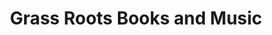---
title: "Grass Roots Books and Music"
url: /corvallis/grass-roots-books-and-music/
shop: books
---